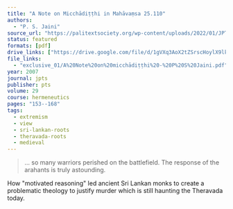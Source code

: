 ```yaml
---
title: "A Note on Micchādiṭṭhi in Mahāvaṃsa 25.110"
authors:
  - "P. S. Jaini"
source_url: "https://palitextsociety.org/wp-content/uploads/2022/01/JPTS_2007_XXIX.pdf"
status: featured
formats: [pdf]
drive_links: ["https://drive.google.com/file/d/1gVXq3AoX2tZSrscHoylX9lkUAWK_hJar/view?usp=drivesdk"]
file_links:
  - "exclusive_01/A%20Note%20on%20micchādiṭṭhi%20-%20P%20S%20Jaini.pdf"
year: 2007
journal: jpts
publisher: pts
volume: 29
course: hermeneutics
pages: "153--168"
tags:
  - extremism
  - view
  - sri-lankan-roots
  - theravada-roots
  - medieval
---
```


> … so many warriors perished on the battlefield. The response of the arahants is truly astounding.

How "motivated reasoning" led ancient Sri Lankan monks to create a problematic theology to justify murder which is still haunting the Theravada today.
